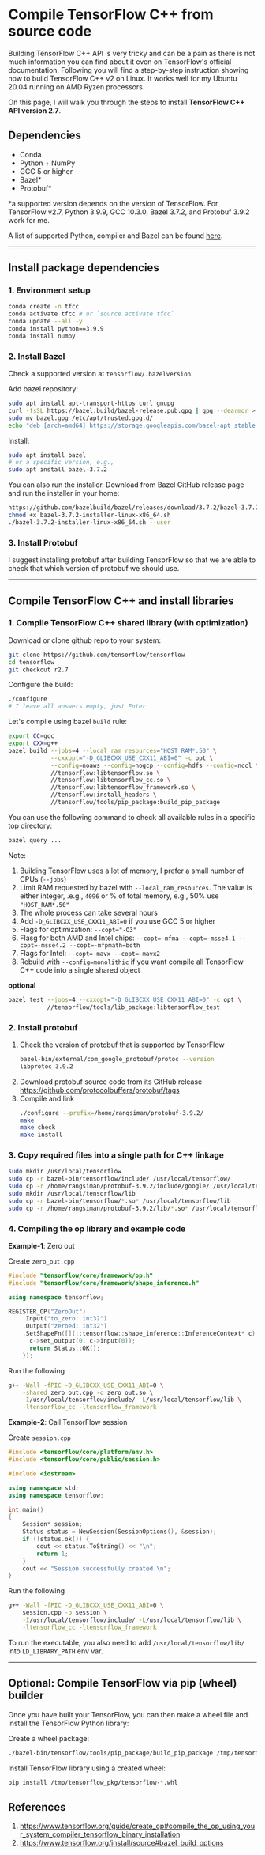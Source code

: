 # Compile TensorFlow C++ from source code

Building TensorFlow C++ API is very tricky and can be a pain as there is not much information you can find about it even on TensorFlow's official documentation. Following you will find a step-by-step instruction showing how to build TensorFlow C++ v2 on Linux. It works well for my Ubuntu 20.04 running on AMD Ryzen processors.

On this page, I will walk you through the steps to install **TensorFlow C++ API version 2.7**.

## Dependencies

- Conda
- Python + NumPy
- GCC 5 or higher
- Bazel*
- Protobuf*

*a supported version depends on the version of TensorFlow. For TensorFlow v2.7, Python 3.9.9, GCC 10.3.0, Bazel 3.7.2, and Protobuf 3.9.2 work for me.

A list of supported Python, compiler and Bazel can be found [here](https://www.tensorflow.org/install/source#tested_build_configurations).

---

## Install package dependencies

### 1. Environment setup
```bash
conda create -n tfcc
conda activate tfcc # or `source activate tfcc`
conda update --all -y
conda install python==3.9.9
conda install numpy
```

### 2. Install Bazel

Check a supported version at `tensorflow/.bazelversion`.

Add bazel repository:
```bash
sudo apt install apt-transport-https curl gnupg
curl -fsSL https://bazel.build/bazel-release.pub.gpg | gpg --dearmor > bazel.gpg
sudo mv bazel.gpg /etc/apt/trusted.gpg.d/
echo "deb [arch=amd64] https://storage.googleapis.com/bazel-apt stable jdk1.8" | sudo tee /etc/apt/sources.list.d/bazel.list
```

Install:
```bash
sudo apt install bazel
# or a specific version, e.g.,
sudo apt install bazel-3.7.2
```

You can also run the installer. Download from Bazel GitHub release page and run the installer in your home:
```bash
https://github.com/bazelbuild/bazel/releases/download/3.7.2/bazel-3.7.2-installer-linux-x86_64.sh
chmod +x bazel-3.7.2-installer-linux-x86_64.sh
./bazel-3.7.2-installer-linux-x86_64.sh --user
```

### 3. Install Protobuf

I suggest installing protobuf after building TensorFlow so that we are able to check that which version of protobuf we should use.

---

## Compile TensorFlow C++ and install libraries

### 1. Compile TensorFlow C++ shared library (with optimization)

Download or clone github repo to your system:
```bash
git clone https://github.com/tensorflow/tensorflow
cd tensorflow
git checkout r2.7
```

Configure the build:
```bash
./configure
# I leave all answers empty, just Enter
```

Let's compile using bazel `build` rule:
```bash
export CC=gcc
export CXX=g++
bazel build --jobs=4 --local_ram_resources="HOST_RAM*.50" \
            --cxxopt="-D_GLIBCXX_USE_CXX11_ABI=0" -c opt \
            --config=noaws --config=nogcp --config=hdfs --config=nccl \
            //tensorflow:libtensorflow.so \
            //tensorflow:libtensorflow_cc.so \
            //tensorflow:libtensorflow_framework.so \
            //tensorflow:install_headers \
            //tensorflow/tools/pip_package:build_pip_package
```

You can use the following command to check all available rules in a specific top directory:
```bash
bazel query ...
```

Note:

1. Building TensorFlow uses a lot of memory, I prefer a small number of CPUs (`--jobs`)
2. Limit RAM requested by bazel with `--local_ram_resources`. The value is either integer, .e.g., `4096` or % of total memory, e.g., 50% use `"HOST_RAM*.50"`
3. The whole process can take several hours
4. Add `-D_GLIBCXX_USE_CXX11_ABI=0` if you use GCC 5 or higher
5. Flags for optimization: `--copt="-O3"`
6. Flasg for both AMD and Intel chips: `--copt=-mfma --copt=-msse4.1 --copt=-msse4.2 --copt=-mfpmath=both`
7. Flags for Intel: `--copt=-mavx --copt=-mavx2`
8. Rebuild with `--config=monolithic` if you want compile all TensorFlow C++ code into a single shared object

**optional**
```bash
bazel test --jobs=4 --cxxopt="-D_GLIBCXX_USE_CXX11_ABI=0" -c opt \
           //tensorflow/tools/lib_package:libtensorflow_test
```

### 2. Install protobuf

1. Check the version of protobuf that is supported by TensorFlow
   ```bash
   bazel-bin/external/com_google_protobuf/protoc --version
   libprotoc 3.9.2
   ```
2. Download protobuf source code from its GitHub release https://github.com/protocolbuffers/protobuf/tags
3. Compile and link
   ```bash
   ./configure --prefix=/home/rangsiman/protobuf-3.9.2/
   make
   make check
   make install
   ```

### 3. Copy required files into a single path for C++ linkage

```bash
sudo mkdir /usr/local/tensorflow
sudo cp -r bazel-bin/tensorflow/include/ /usr/local/tensorflow/
sudo cp -r /home/rangsiman/protobuf-3.9.2/include/google/ /usr/local/tensorflow/include/
sudo mkdir /usr/local/tensorflow/lib
sudo cp -r bazel-bin/tensorflow/*.so* /usr/local/tensorflow/lib
sudo cp -r /home/rangsiman/protobuf-3.9.2/lib/*.so* /usr/local/tensorflow/lib
```

### 4. Compiling the op library and example code

**Example-1**: Zero out

Create `zero_out.cpp`
```cpp
#include "tensorflow/core/framework/op.h"
#include "tensorflow/core/framework/shape_inference.h"

using namespace tensorflow;

REGISTER_OP("ZeroOut")
    .Input("to_zero: int32")
    .Output("zeroed: int32")
    .SetShapeFn([](::tensorflow::shape_inference::InferenceContext* c) {
      c->set_output(0, c->input(0));
      return Status::OK();
    });
```

Run the following
```bash
g++ -Wall -fPIC -D_GLIBCXX_USE_CXX11_ABI=0 \
    -shared zero_out.cpp -o zero_out.so \
    -I/usr/local/tensorflow/include/ -L/usr/local/tensorflow/lib \
    -ltensorflow_cc -ltensorflow_framework
```

**Example-2**: Call TensorFlow session

Create `session.cpp`
```cpp
#include <tensorflow/core/platform/env.h>
#include <tensorflow/core/public/session.h>

#include <iostream>

using namespace std;
using namespace tensorflow;

int main()
{
    Session* session;
    Status status = NewSession(SessionOptions(), &session);
    if (!status.ok()) {
        cout << status.ToString() << "\n";
        return 1;
    }
    cout << "Session successfully created.\n";
}
```
            
Run the following
```bash
g++ -Wall -fPIC -D_GLIBCXX_USE_CXX11_ABI=0 \
    session.cpp -o session \
    -I/usr/local/tensorflow/include/ -L/usr/local/tensorflow/lib \
    -ltensorflow_cc -ltensorflow_framework
```

To run the executable, you also need to add `/usr/local/tensorflow/lib/` into `LD_LIBRARY_PATH` env var.

---

## Optional: Compile TensorFlow via pip (wheel) builder

Once you have built your TensorFlow, you can then make a wheel file and install the TensorFlow Python library:

Create a wheel package:
```bash
./bazel-bin/tensorflow/tools/pip_package/build_pip_package /tmp/tensorflow_pkg
```

Install TensorFlow library using a created wheel:
```bash
pip install /tmp/tensorflow_pkg/tensorflow-*.whl
```

## References
1. https://www.tensorflow.org/guide/create_op#compile_the_op_using_your_system_compiler_tensorflow_binary_installation
2. https://www.tensorflow.org/install/source#bazel_build_options
